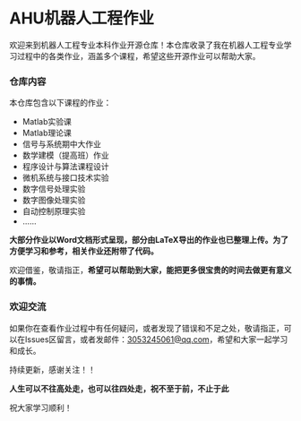 # AHU机器人工程作业



欢迎来到机器人工程专业本科作业开源仓库！本仓库收录了我在机器人工程专业学习过程中的各类作业，涵盖多个课程，希望这些开源作业可以帮助大家。

### 仓库内容

本仓库包含以下课程的作业：

- Matlab实验课
- Matlab理论课
- 信号与系统期中大作业
- 数学建模（提高班）作业
- 程序设计与算法课程设计
- 微机系统与接口技术实验
- 数字信号处理实验
- 数字图像处理实验
- 自动控制原理实验
- ……

**大部分作业以Word文档形式呈现，部分由LaTeX导出的作业也已整理上传。为了方便学习和参考，相关作业还附带了代码。**

欢迎借鉴，敬请指正，**希望可以帮助到大家，能把更多很宝贵的时间去做更有意义的事情。**


### 欢迎交流

如果你在查看作业过程中有任何疑问，或者发现了错误和不足之处，敬请指正，可以在Issues区留言，或者发邮件：3053245061@qq.com，希望和大家一起学习和成长。


持续更新，感谢关注！！

**人生可以不往高处走，也可以往四处走，祝不至于前，不止于此**

祝大家学习顺利！
